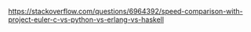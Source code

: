 <https://stackoverflow.com/questions/6964392/speed-comparison-with-project-euler-c-vs-python-vs-erlang-vs-haskell>
